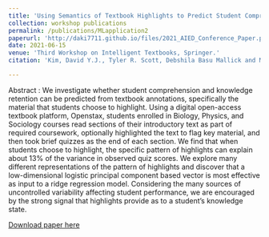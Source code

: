 ```yaml
---
title: 'Using Semantics of Textbook Highlights to Predict Student Comprehension and Knowledge Retention'
collection: workshop publications
permalink: /publications/MLapplication2
paperurl: 'http://daki7711.github.io/files/2021_AIED_Conference_Paper.pdf'
date: 2021-06-15
venue: 'Third Workshop on Intelligent Textbooks, Springer.'
citation: 'Kim, David Y.J., Tyler R. Scott, Debshila Basu Mallick and M. Mozer. “Using Semantics of Textbook Highlights to Predict Student Comprehension and Knowledge Retention.” (2021).'

---
```



Abstract : We investigate whether student comprehension and knowledge retention can be predicted from textbook annotations, specifically the material that students choose to highlight. Using a digital open-access textbook platform, Openstax, students enrolled in Biology, Physics, and Sociology courses read sections of their introductory text as part of required coursework, optionally highlighted the text to flag key material, and then took brief quizzes as the end of each section. We find that when students choose to highlight, the specific pattern of highlights can explain about 13% of the variance in observed quiz scores. We explore many different representations of the pattern of highlights and discover that a low-dimensional logistic principal component based vector is most effective as input to a ridge regression model. Considering the many sources of uncontrolled variability affecting student performance, we are encouraged by the strong signal that highlights provide as to a student’s knowledge state.

[Download paper here](http://daki7711.github.io/files/2021_AIED_Conference_Paper.pdf)
